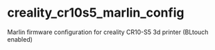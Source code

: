# creality_cr10s5_marlin_config
Marlin firmware configuration for creality CR10-S5 3d printer (BLtouch enabled)
